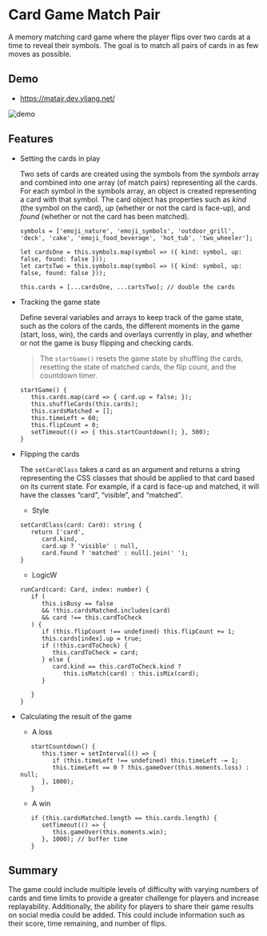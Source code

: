 
# Card Game Match Pair
A memory matching card game where the player flips over two cards at a time to reveal their symbols. The goal is to match all pairs of cards in as few moves as possible.

## Demo
- https://matair.dev.yliang.net/

![demo](/src/assets/light.gif)


## Features

- Setting the cards in play

   Two sets of cards are created using the symbols from the _symbols_ array and combined into one array (of match pairs) representing all the cards. For each symbol in the symbols array, an object is created representing a card with that symbol. The card object has properties such as _kind_ (the symbol on the card), _up_ (whether or not the card is face-up), and _found_ (whether or not the card has been matched).

   ```
   symbols = ['emoji_nature', 'emoji_symbols', 'outdoor_grill', 'deck', 'cake', 'emoji_food_beverage', 'hot_tub', 'two_wheeler'];

   let cardsOne = this.symbols.map(symbol => ({ kind: symbol, up: false, found: false }));
   let cartsTwo = this.symbols.map(symbol => ({ kind: symbol, up: false, found: false }));

   this.cards = [...cardsOne, ...cartsTwo]; // double the cards
   ```


- Tracking the game state

   Define several variables and arrays to keep track of the game state, such as the colors of the cards, the different moments in the game (start, loss, win), the cards and overlays currently in play, and whether or not the game is busy flipping and checking cards.

   > The `startGame()` resets the game state by shuffling the cards, resetting the state of matched cards, the flip count, and the countdown timer.

   ```
   startGame() {
      this.cards.map(card => { card.up = false; });
      this.shuffleCards(this.cards);
      this.cardsMatched = [];
      this.timeLeft = 60;
      this.flipCount = 0;
      setTimeout(() => { this.startCountdown(); }, 500);
   }
   ```


- Flipping the cards

   The `setCardClass` takes a card as an argument and returns a string representing the CSS classes that should be applied to that card based on its current state. For example, if a card is face-up and matched, it will have the classes “card”, “visible”, and “matched”.

   - Style

   ```
   setCardClass(card: Card): string {
      return ['card',
         card.kind,
         card.up ? 'visible' : null,
         card.found ? 'matched' : null].join(' ');
   }
   ```

   - LogicW

   ```
   runCard(card: Card, index: number) {
      if (
         this.isBusy == false
         && !this.cardsMatched.includes(card)
         && card !== this.cardToCheck
      ) {
         if (this.flipCount !== undefined) this.flipCount += 1;
         this.cards[index].up = true;
         if (!this.cardToCheck) {
            this.cardToCheck = card;
         } else {
            card.kind == this.cardToCheck.kind ?
               this.isMatch(card) : this.isMix(card);
         }

      }
   }
   ```

- Calculating the result of the game

   - A loss

   ```
      startCountdown() {
         this.timer = setInterval(() => {
            if (this.timeLeft !== undefined) this.timeLeft -= 1;
            this.timeLeft == 0 ? this.gameOver(this.moments.loss) : null;
         }, 1000);
      }
   ```

   - A win

   ```
      if (this.cardsMatched.length == this.cards.length) {
         setTimeout(() => {
            this.gameOver(this.moments.win);
         }, 1000); // buffer time
      }
   ```


## Summary

The game could include multiple levels of difficulty with varying numbers of cards and time limits to provide a greater challenge for players and increase replayability. Additionally, the ability for players to share their game results on social media could be added. This could include information such as their score, time remaining, and number of flips.